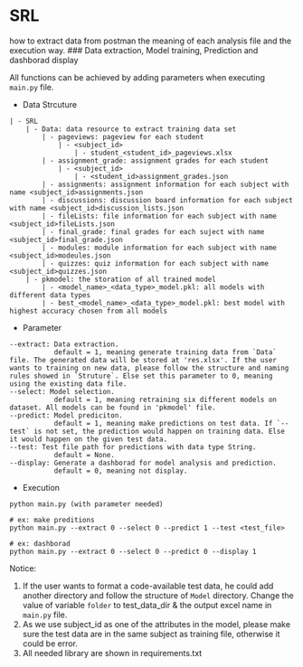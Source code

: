 # SRL
<add>
how to extract data from postman

<add>
the meaning of each analysis file and the execution way.
### Data extraction, Model training, Prediction and dashborad display

All functions can be achieved by adding parameters when executing `main.py` file.
- Data Strcuture
```
| - SRL
    | - Data: data resource to extract training data set
        | - pageviews: pageview for each student
            | - <subject_id>
                | - student_<student_id>_pageviews.xlsx
        | - assignment_grade: assignment grades for each student
            | - <subject_id>
                | - <student_id>assignment_grades.json
        | - assignments: assignment information for each subject with name <subject_id>assignments.json
        | - discussions: discussion board information for each subject with name <subject_id>discussion_lists.json
        | - fileLists: file information for each subject with name <subject_id>fileLists.json
        | - final_grade: final grades for each suject with name <subject_id>final_grade.json
        | - modules: module information for each subject with name <subject_id>modeules.json
        | - quizzes: quiz information for each subject with name <subject_id>quizzes.json
    | - pkmodel: the storation of all trained model
        | - <model_name>_<data_type>_model.pkl: all models with different data types
        | - best_<model_name>_<data_type>_model.pkl: best model with highest accuracy chosen from all models
```

- Parameter
```
--extract: Data extraction. 
           default = 1, meaning generate training data from `Data` file. The generated data will be stored at 'res.xlsx'. If the user wants to training on new data, please follow the structure and naming rules showed in `Struture`. Else set this parameter to 0, meaning using the existing data file.
--select: Model selection. 
           default = 1, meaning retraining six different models on dataset. All models can be found in 'pkmodel' file.
--predict: Model prediciton. 
           default = 1, meaning make predictions on test data. If `--test` is not set, the prediction would happen on training data. Else it would happen on the given test data.
--test: Test file path for predictions with data type String. 
           default = None.
--display: Generate a dashborad for model analysis and prediction. 
           default = 0, meaning not display.
```

- Execution
```
python main.py (with parameter needed)

# ex: make preditions
python main.py --extract 0 --select 0 --predict 1 --test <test_file>

# ex: dashborad
python main.py --extract 0 --select 0 --predict 0 --display 1
```

Notice: 
1. If the user wants to format a code-available test data, he could add another directory and follow the structure of `Model` directory. Change the value of variable `folder` to test_data_dir & the output excel name in `main.py` file.
2. As we use subject_id as one of the attributes in the model, please make sure the test data are in the same subject as training file, otherwise it could be error.
3. All needed library are shown in requirements.txt
